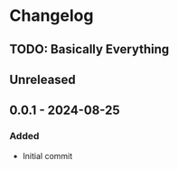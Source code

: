 # Changelog

## TODO: Basically Everything

## Unreleased



## 0.0.1 - 2024-08-25

### Added
- Initial commit
